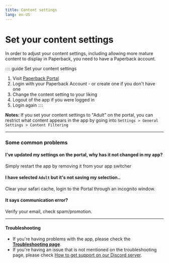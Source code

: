 ```yaml
---
title: Content settings
lang: en-US
---
```


# Set your content settings
In order to adjust your content settings, including allowing more mature content to display in Paperback, you need to have a Paperback account.

:::: guide Set your content settings
1. Visit [Paperback Portal](https://portal.paperback.moe/welcome)
1. Login with your Paperback Account - or create one if you don't have one
1. Change the content setting to your liking
1. Logout of the app if you were logged in
1. Login again
::::

**Notes:** If you set your content settings to "Adult" on the portal, you can restrict what content appears in the app by going into `Settings > General Settings > Content Filtering`

---

### Some common problems
#### I've updated my settings on the portal, why has it not changed in my app?
Simply restart the app by removing it from your app switcher
#### I have selected `Adult` but it's not saving my selection..
Clear your safari cache, login to the Portal through an incognito window.
#### It says communication error?
Verify your email, check spam/promotion. 

---

#### Troubleshooting
 * If you're having problems with the app, please check the **[Troubleshooting page](/help/faq/#troubleshooting)**. 
 * If you're having an issue that is not mentioned on the troubleshooting page, please check [How to get support on our Discord server](/help/guides/discord-support).
